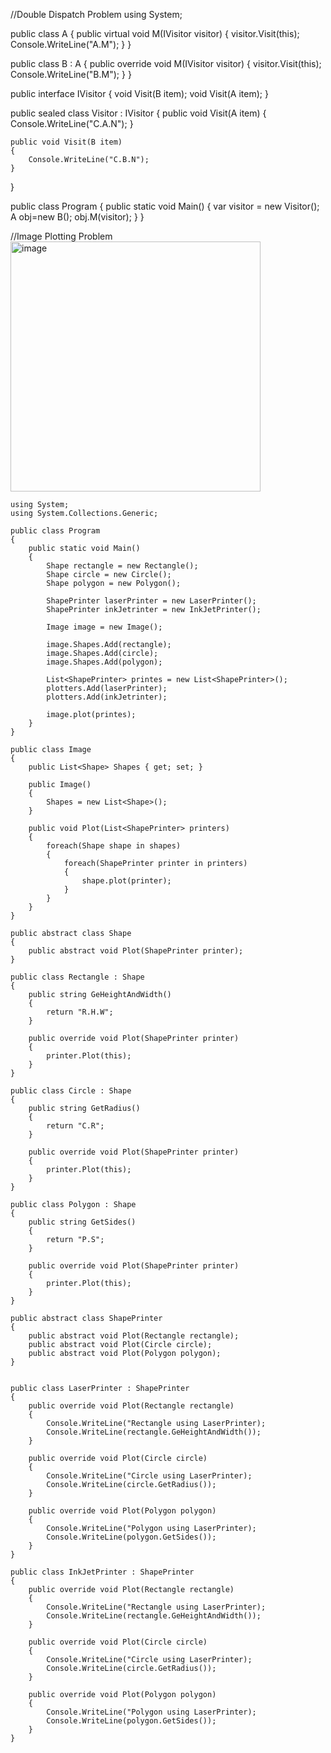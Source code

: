 //Double Dispatch Problem
using System;

public class A
{
    public virtual void M(IVisitor visitor)
    {
        visitor.Visit(this);
        Console.WriteLine("A.M");
    }
}

public class B : A
{
    public override void M(IVisitor visitor)
    {
        visitor.Visit(this);
        Console.WriteLine("B.M");
    }
}

public interface IVisitor
{
    void Visit(B item);
    void Visit(A item);
}

public sealed class Visitor : IVisitor
{
    public void Visit(A item)
    {
        Console.WriteLine("C.A.N");
    }

    public void Visit(B item)
    {
        Console.WriteLine("C.B.N");
    }
}

public class Program
{
    public static void Main()
    {
        var visitor = new Visitor();
        A obj=new B();
        obj.M(visitor);
    }
}

 //Image Plotting Problem
<img width="400" alt="image" src="https://user-images.githubusercontent.com/53172079/181820734-952646a4-83b2-4f06-adc6-e9b2658978be.png">
    
    using System;
    using System.Collections.Generic;

    public class Program 
    {
        public static void Main() 
        {
            Shape rectangle = new Rectangle();
            Shape circle = new Circle();
            Shape polygon = new Polygon();
            
            ShapePrinter laserPrinter = new LaserPrinter();
            ShapePrinter inkJetrinter = new InkJetPrinter();
            
            Image image = new Image();
            
            image.Shapes.Add(rectangle);
            image.Shapes.Add(circle);
            image.Shapes.Add(polygon);
            
            List<ShapePrinter> printes = new List<ShapePrinter>();
            plotters.Add(laserPrinter);
            plotters.Add(inkJetrinter);
            
            image.plot(printes);
        }
    }

    public class Image
    {
        public List<Shape> Shapes { get; set; }
        
        public Image()
        {
            Shapes = new List<Shape>();
        }
        
        public void Plot(List<ShapePrinter> printers)
        {
            foreach(Shape shape in shapes)
            {
                foreach(ShapePrinter printer in printers)
                {
                    shape.plot(printer);
                }
            }
        }   
    }

    public abstract class Shape
    {
        public abstract void Plot(ShapePrinter printer);
    }

    public class Rectangle : Shape
    {
        public string GeHeightAndWidth()
        { 
            return "R.H.W";
        }
        
        public override void Plot(ShapePrinter printer) 
        {
            printer.Plot(this);
        }   
    }
    
    public class Circle : Shape
    {
        public string GetRadius()
        { 
            return "C.R";   
        }
        
        public override void Plot(ShapePrinter printer) 
        {
            printer.Plot(this);
        }   
    }
    
    public class Polygon : Shape
    {
        public string GetSides()
        { 
            return "P.S";
        }
        
        public override void Plot(ShapePrinter printer) 
        {
            printer.Plot(this);
        }   
    }

    public abstract class ShapePrinter
    {
        public abstract void Plot(Rectangle rectangle);
        public abstract void Plot(Circle circle);
        public abstract void Plot(Polygon polygon);
    }
        

    public class LaserPrinter : ShapePrinter
    {
        public override void Plot(Rectangle rectangle)
        {
            Console.WriteLine("Rectangle using LaserPrinter);
            Console.WriteLine(rectangle.GeHeightAndWidth());
        }
        
        public override void Plot(Circle circle)
        {
            Console.WriteLine("Circle using LaserPrinter);
            Console.WriteLine(circle.GetRadius());
        }
        
        public override void Plot(Polygon polygon)
        {
            Console.WriteLine("Polygon using LaserPrinter);
            Console.WriteLine(polygon.GetSides());
        }
    }

    public class InkJetPrinter : ShapePrinter
    {
        public override void Plot(Rectangle rectangle)
        {
            Console.WriteLine("Rectangle using LaserPrinter);
            Console.WriteLine(rectangle.GeHeightAndWidth());
        }
        
        public override void Plot(Circle circle)
        {
            Console.WriteLine("Circle using LaserPrinter);
            Console.WriteLine(circle.GetRadius());
        }
        
        public override void Plot(Polygon polygon)
        {
            Console.WriteLine("Polygon using LaserPrinter);
            Console.WriteLine(polygon.GetSides());
        }
    }
